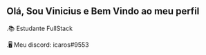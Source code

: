 ## Olá, Sou Vinicius e  Bem Vindo ao meu perfil


.📚 Estudante  FullStack

.🖥 Meu discord: icaros#9553

